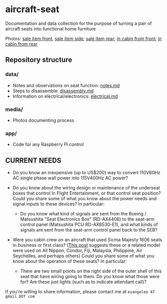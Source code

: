 # aircraft-seat
Documentation and data collection for the purpose of turning a pair of aircraft seats into functional home furniture

Photos: [sale item front](https://web.archive.org/web/20230204035608/https://cdn.shopify.com/s/files/1/0549/4924/9221/products/7ddae964-57fa-4efe-aad2-4c080b0e1153_590x.jpg?v=1659049286), [sale item side](https://web.archive.org/web/20230204035608/https://cdn.shopify.com/s/files/1/0549/4924/9221/products/0ef2b787-492b-4cf6-bc5a-ce2780ae2959_590x.jpg?v=1659049286); [sale item rear](https://web.archive.org/web/20230204035611/https://cdn.shopify.com/s/files/1/0549/4924/9221/products/09a87aa3-be4b-4926-8422-f59d08f717c0_590x.jpg?v=1659049288); [in cabin from front](https://www.airliners.net/photo/El-Al-Israel-Airlines/Boeing-767-330-ER/2801977); [in cabin from rear](https://www.jetphotos.com/photo/8367145)

## Repository structure
### data/ 
* Notes and observations on seat function: [notes.md](./data/notes.md)
* Steps to disassemble: [disassembly.md](./data/disassembly.md)
* Information on electrical/electronics: [electrical.md](./data/electrical.md)
### media/
* Photos documenting process
### app/
* Code for any Raspberry Pi control

## CURRENT NEEDS

* Do you know an inexpensive (up to US$200) way to convert 110V60Hz AC single phase wall power into 115V400Hz AC power?

* Do you know about the wiring design or maintenance of the underseat boxes that control In Flight Entertainment, or that control seat position? Could you share some of what you know about the power needs and signal inputs to these devices? In particular:
  * Do you know what kind of signals are sent from the Boeing / Matsushita "Seat Electronics Box" (RD-AX4406) to the seat-arm control panel (Matsushita PCU RD-AX6530-E1), and what kinds of signals are sent from the seat-arm control panel back to the SEB?

* Were you cabin crew on an aircraft that used Sicma Majesty 1606 seats in business or first class? ([This post](https://www.airliners.net/forum/viewtopic.php?t=1378167) suggests these or a related model were used on All Nippon, Condor, Fiji, Malaysia, Philippine, Air Seychelles, and perhaps others) Could you share some of what you know about the operation of these seats? In particular:
  * There are two small points on the right side of the outer shell of this seat that have wiring going to them. Do you know what those were for? Are these just lights (such as to indicate attendant call)?

If you're willing to share information, please contact me at `euangeleo AT gmail DOT com`
